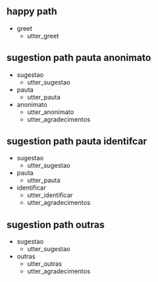 ## happy path
* greet
  - utter_greet

## sugestion path pauta anonimato
* sugestao
  - utter_sugestao
* pauta
  - utter_pauta
* anonimato
  - utter_anonimato
  - utter_agradecimentos

## sugestion path pauta identifcar
* sugestao
  - utter_sugestao
* pauta
  - utter_pauta
* identificar
  - utter_identificar
  - utter_agradecimentos

## sugestion path outras
* sugestao
  - utter_sugestao
* outras
  - utter_outras
  - utter_agradecimentos
